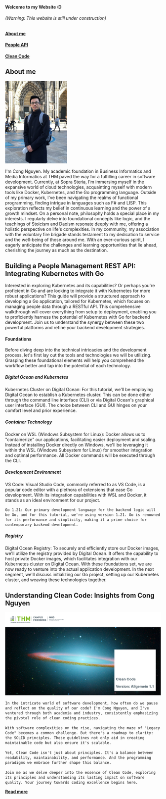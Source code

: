 #### Welcome to my Website :D
###### (Warning: This website is still under construction)
#### [About me](#about-me)
#### [People API](#building-a-people-management-rest-api-integrating-kubernetes-with-go)
#### [Clean Code](#understanding-clean-code-insights-from-cong-nguyen)

## About me
<img src="/me.jpg" width="200">
<p>
    I'm Cong Nguyen. My academic foundation in Business Informatics and Media Informatics at THM paved the way for a fulfilling career in software development. Currently, at Sopra Steria, I'm immersing myself in the expansive world of cloud technologies, acquainting myself with modern tools like Docker, Kubernetes, and the Go programming language.
    Outside of my primary work, I've been navigating the realms of functional programming, finding intrigue in languages such as F# and LISP. This exploration reflects my belief in continuous learning and the power of a growth mindset.
    On a personal note, philosophy holds a special place in my interests. I regularly delve into foundational concepts like logic, and the teachings of Stoicism and Daoism resonate deeply with me, offering a holistic perspective on life's complexities.
    In my community, my association with the voluntary fire brigade stands testament to my dedication to service and the well-being of those around me.
    With an ever-curious spirit, I eagerly anticipate the challenges and learning opportunities that lie ahead, cherishing the journey as much as the destination.
</p>

## Building a People Management REST API: Integrating Kubernetes with Go
<p>
    Interested in exploring Kubernetes and its capabilities? Or perhaps you're proficient in Go and are looking to integrate it with Kubernetes for more robust applications? This guide will provide a structured approach to developing a Go application, tailored for Kubernetes, which focuses on managing people data through a RESTful API. This comprehensive walkthrough will cover everything from setup to deployment, enabling you to proficiently harness the potential of Kubernetes with Go for backend development. Join us to understand the synergy between these two powerful platforms and refine your backend development strategies.
</p>

#### Foundations
 <p>
    Before diving deep into the technical intricacies and the development process, let's first lay out the tools and technologies we will be utilizing. Grasping these foundational elements will help you comprehend the workflow better and tap into the potential of each technology.
</p>

##### Digital Ocean and Kubernetes
<p>
Kubernetes Cluster on Digital Ocean: For this tutorial, we'll be employing Digital Ocean to establish a Kubernetes cluster. This can be done either through the command line interface (CLI) or via Digital Ocean's graphical user interface (GUI). The choice between CLI and GUI hinges on your comfort level and prior experience.
</p>

##### Container Technology
<p>
    Docker on WSL (Windows Subsystem for Linux): Docker allows us to "containerize" our applications, facilitating easier deployment and scaling. Instead of installing Docker directly on Windows, we'll be leveraging it within the WSL (Windows Subsystem for Linux) for smoother integration and optimal performance. All Docker commands will be executed through the CLI.
</p>

##### Development Environment
<p>
    VS Code: Visual Studio Code, commonly referred to as VS Code, is a popular code editor with a plethora of extensions that ease Go development. With its integration capabilities with WSL and Docker, it stands as an ideal environment for our project.

    Go 1.21: Our primary development language for the backend logic will be Go, and for this tutorial, we're using version 1.21. Go is renowned for its performance and simplicity, making it a prime choice for contemporary backend development.
</p>

##### Registry
<p>
    Digital Ocean Registry: To securely and efficiently store our Docker images, we'll utilize the registry provided by Digital Ocean. It offers the capability to host private Docker images, which facilitates integration with our Kubernetes cluster on Digital Ocean.
    With these foundations set, we are now ready to venture into the actual application development. In the next segment, we'll discuss initializing our Go project, setting up our Kubernetes cluster, and weaving these technologies together.
</p>


## Understanding Clean Code: Insights from Cong Nguyen
![Clean Code Thumbnail!](./CleanCodeThumbnail.PNG "Clean Code Thumbnail")
<p> 

    In the intricate world of software development, how often do we pause and reflect on the quality of our code? I'm Cong Nguyen, and I've ventured through both academia and industry, consistently emphasizing the pivotal role of clean coding practices.

    With software complexities on the rise, navigating the maze of "Legacy Code" becomes a common challenge. But there's a roadmap to clarity: the SOLID principles. These guidelines not only aid in creating maintainable code but also ensure it's scalable.

    Yet, Clean Code isn't just about principles. It's a balance between readability, maintainability, and performance. And the programming paradigms we embrace further shape this balance.

    Join me as we delve deeper into the essence of Clean Code, exploring its principles and understanding its lasting impact on software quality. Your journey towards coding excellence begins here.
</p>

**[Read more](https://github.com/Koschnag/CleanCode/blob/master/ProseminarCongNguyenCleanCodeFinalVersion.pdf)**
